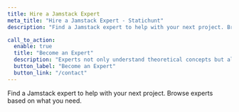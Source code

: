 ```yaml
---
title: Hire a Jamstack Expert
meta_title: "Hire a Jamstack Expert - Statichunt"
description: "Find a Jamstack expert to help with your next project. Browse experts based on what you need."

call_to_action:
  enable: true
  title: "Become an Expert"
  description: "Experts not only understand theoretical concepts but also have extensive practical experience. They apply their knowledge in real-world scenarios."
  button_label: "Become an Expert"
  button_link: "/contact"
---
```

Find a Jamstack expert to help with your next project. Browse experts based on what you need.
